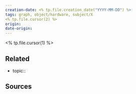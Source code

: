 ```yaml
---
creation-date: <% tp.file.creation_date("YYYY-MM-DD") %>
tags: graph, object/hardware, subject/X
<% tp.file.cursor(2) %>
origin: 
date-origin:
---
```

<% tp.file.cursor(1) %>

## Related
- topic:: 

## Sources
